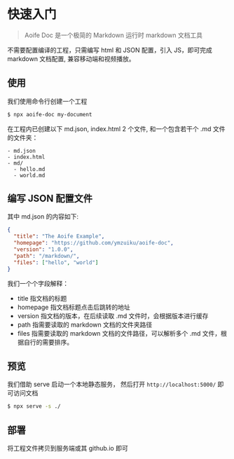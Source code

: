 # 快速入门

> Aoife Doc 是一个极简的 Markdown 运行时 markdown 文档工具

不需要配置编译的工程，只需编写 html 和 JSON 配置，引入 JS，即可完成 markdown 文档配置, 兼容移动端和视频播放。

## 使用

我们使用命令行创建一个工程

```bash
$ npx aoife-doc my-document
```

在工程内已创建以下 md.json, index.html 2 个文件, 和一个包含若干个 .md 文件的文件夹：

```
- md.json
- index.html
- md/
  - hello.md
  - world.md
```

## 编写 JSON 配置文件

其中 md.json 的内容如下:

```json
{
  "title": "The Aoife Example",
  "homepage": "https://github.com/ymzuiku/aoife-doc",
  "version": "1.0.0",
  "path": "/markdown/",
  "files": ["hello", "world"]
}
```

我们一个个字段解释：

- title 指文档的标题
- homepage 指文档标题点击后跳转的地址
- version 指文档的版本，在后续读取 .md 文件时，会根据版本进行缓存
- path 指需要读取的 markdown 文档的文件夹路径
- files 指需要读取的 markdown 文档的文件路径，可以解析多个 .md 文件，根据自行的需要排序。

## 预览

我们借助 serve 启动一个本地静态服务， 然后打开 `http://localhost:5000/` 即可访问文档

```bash
$ npx serve -s ./
```

## 部署

将工程文件拷贝到服务端或其 github.io 即可
